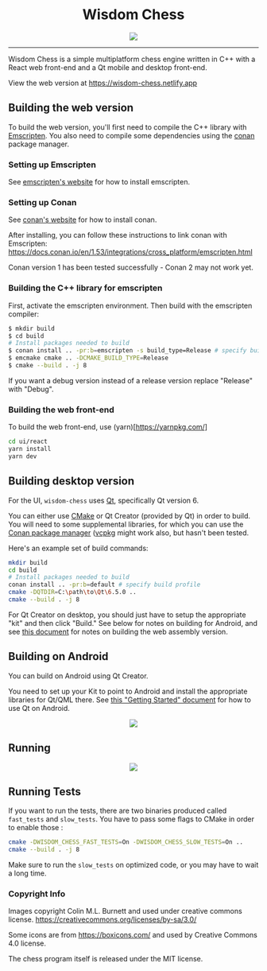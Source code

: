<h1 align="center">Wisdom Chess</h1>

<p align="center">
    <img
    src="https://raw.githubusercontent.com/dmeybohm/wisdom-chess/main/src/wisdom-chess/ui/qml/images/wisdom-chess-animate.gif" />
</p>

----

Wisdom Chess is a simple multiplatform chess engine written in C++ with a React web front-end and a Qt
mobile and desktop front-end.

View the web version at https://wisdom-chess.netlify.app

## Building the web version

To build the web version, you'll first need to compile the C++ library with [Emscripten](https://emscripten.org/). 
You also need to compile some dependencies using the [conan](https://conan.io/) package manager. 

### Setting up Emscripten

See [emscripten's website](https://emscripten.org/) for how to install emscripten.

### Setting up Conan

See [conan's website](https://conan.io/) for how to install conan.

After installing, you can follow these instructions to link conan with Emscripten: 
https://docs.conan.io/en/1.53/integrations/cross_platform/emscripten.html

Conan version 1 has been tested successfully - Conan 2 may not work yet.

### Building the C++ library for emscripten

First, activate the emscripten environment. Then build with the emscripten compiler:

```bash
$ mkdir build
$ cd build
# Install packages needed to build
$ conan install .. -pr:b=emscripten -s build_type=Release # specify build profile
$ emcmake cmake .. -DCMAKE_BUILD_TYPE=Release
$ cmake --build . -j 8
```

If you want a debug version instead of a release version replace "Release" with "Debug".

### Building the web front-end

To build the web front-end, use (yarn)[https://yarnpkg.com/]

```bash 
cd ui/react
yarn install
yarn dev
```

## Building desktop version

For the UI, `wisdom-chess` uses [Qt](https://www.qt.io/), specifically Qt version 6.

You can either use [CMake](https://cmake.org/) or Qt Creator (provided by Qt) in order 
to build. You will need to some supplemental libraries, for which you can use the 
[Conan package manager](https://conan.io/) ([vcpkg](https://vcpkg.io/) might work also, 
but hasn't been tested.

Here's an example set of build commands:

```sh
mkdir build
cd build
# Install packages needed to build
conan install .. -pr:b=default # specify build profile
cmake -DQTDIR=C:\path\to\Qt\6.5.0 ..
cmake --build . -j 8
```

For Qt Creator on desktop, you should just have to setup the appropriate "kit" 
and then click "Build." See below for notes on building for Android, and see
[this document](wasm/README.md) for notes on building the web assembly version.

## Building on Android

You can build on Android using Qt Creator. 

You need to set up your Kit to point to Android and install the appropriate
libraries for Qt/QML there. See [this "Getting Started" document](https://doc.qt.io/qt-6/android-getting-started.html) 
for how to use Qt on Android.

<p align="center">
    <img
    src="https://raw.githubusercontent.com/dmeybohm/wisdom-chess/main/src/wisdom-chess/ui/qml/images/wisdom-chess-android.png" />
</p>

## Running

<p align="center">
    <img
    src="https://raw.githubusercontent.com/dmeybohm/wisdom-chess/main/src/wisdom-chess/ui/qml/images/windows-wisdom-chess.png" />
</p>

## Running Tests

If you want to run the tests, there are two binaries produced called
`fast_tests` and `slow_tests`. You have to pass some flags to CMake 
in order to enable those :

```sh
cmake -DWISDOM_CHESS_FAST_TESTS=On -DWISDOM_CHESS_SLOW_TESTS=On ..
cmake --build . -j 8
```

Make sure to run the `slow_tests` on optimized code, or
you may have to wait a long time.

### Copyright Info

Images copyright Colin M.L. Burnett and used under creative commons license.
https://creativecommons.org/licenses/by-sa/3.0/

Some icons are from https://boxicons.com/ and used by Creative Commons 4.0 
license.

The chess program itself is released under the MIT license.
